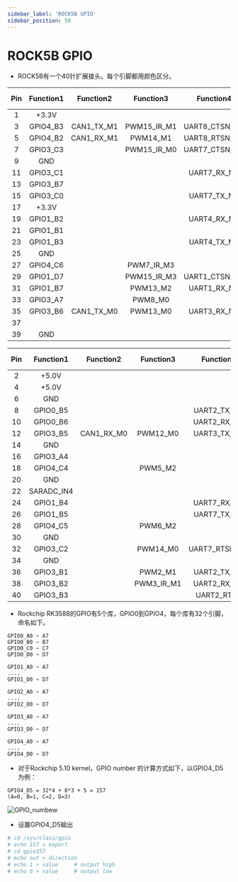 ```yaml
---
sidebar_label: 'ROCK5B GPIO'
sidebar_position: 50
---
```



# ROCK5B GPIO

- ROCK5B有一个40针扩展接头。每个引脚都用颜色区分。

| Pin | Function1 | Function2  | Function3   | Function4      | Function5   | Function6    | Function7    | Function8   | GPIO number  |
|:---:|:---------:|:----------:|:-----------:|:--------------:|:-----------:|:------------:|:------------:|:-----------:|:------------:|
| 1   | +3.3V     |            |             |                |             |              |              |             |              |
| 3   | GPIO4_B3  | CAN1_TX_M1 | PWM15_IR_M1 |  UART8_CTSN_M0 | I2C7_SDA_M3 | I2S1_SDO2_M0 |              |             | 139          |
| 5   | GPIO4_B2  | CAN1_RX_M1 | PWM14_M1    | UART8_RTSN_M0  | I2C7_SCL_M3 | I2S1_SDO1_M0 |              |             | 138          |
| 7   | GPIO3_C3  |            | PWM15_IR_M0 | UART7_CTSN_M1  | I2C8_SDA_M4 |              | SPI1_CS1_M1  |             | 115          |
| 9   | GND       |            |             |                |             |              |              |             |              |
| 11  | GPIO3_C1  |            |             | UART7_RX_M1    |             |              | SPI1_CLK_M1  |             | 113          |
| 13  | GPIO3_B7  |            |             |                | I2C3_SCL_M1 |              | SPI1_MOSI_M1 |             | 111          |
| 15  | GPIO3_C0  |            |             | UART7_TX_M1    | I2C3_SDA_M1 |              | SPI1_MISO_M1 |             | 112          |
| 17  | +3.3V     |            |             |                |             |              |              |             |              |
| 19  | GPIO1_B2  |            |             | UART4_RX_M2    |             |              | SPI0_MOSI_M2 |             | 42           |
| 21  | GPIO1_B1  |            |             |                |             |              | SPI0_MISO_M2 |             | 41           |
| 23  | GPIO1_B3  |            |             |  UART4_TX_M2   |             |              |  SPI0_CLK_M2 |             | 43           |
| 25  | GND       |            |             |                |             |              |              |             |              |
| 27  | GPIO4_C6  |            | PWM7_IR_M3  |                | I2C0_SDA_M1 |              | SPI3_CLK_M0  |             | 150          |
| 29  | GPIO1_D7  |            | PWM15_IR_M3 | UART1_CTSN_M1  |             |              |              |             | 63           |
| 31  | GPIO1_B7  |            | PWM13_M2    | UART1_RX_M1    |             |              |              | SPDIF_TX_M0 | 47           |
| 33  | GPIO3_A7  |            | PWM8_M0     |                |             |              |              |             | 103          |
| 35  | GPIO3_B6  | CAN1_TX_M0 | PWM13_M0    | UART3_RX_M1    |             | I2S2_LRCK_M1 |              |             | 110          |
| 37  |           |            |             |                |             |              |              |             |              |
| 39  | GND       |            |             |                |             |              |              |             |              |

| Pin | Function1  | Function2  | Function3  | Function4     | Function5   | Function6    | Function7    | Function8 | GPIO number  |
|:---:|:----------:|:----------:|:----------:|:-------------:|:-----------:|:------------:|:------------:|:---------:|:------------:|
| 2   | +5.0V      |            |            |               |             |              |              |           |              |
| 4   | +5.0V      |            |            |               |             |              |              |           |              |
| 6   | GND        |            |            |               |             |              |              |           |              |
| 8   | GPIO0_B5   |            |            | UART2_TX_M0   | I2C1_SCL_M0 | I2S1_MCLK_M1 |              |           | 13           |
| 10  | GPIO0_B6   |            |            | UART2_RX_M0   | I2C1_SDA_M0 | I2S1_SCLK_M1 |              |           | 14           |
| 12  | GPIO3_B5   | CAN1_RX_M0 | PWM12_M0   | UART3_TX_M1   |             | I2S2_SCLK_M1 |              |           | 109          |
| 14  | GND        |            |            |               |             |              |              |           |              |
| 16  | GPIO3_A4   |            |            |               |             |              |              |           | 100          |
| 18  | GPIO4_C4   |            | PWM5_M2    |               |             |              | SPI3_MISO_M0 |           | 148          |
| 20  | GND        |            |            |               |             |              |              |           |              |
| 22  | SARADC_IN4 |            |            |               |             |              |              |           |              |
| 24  | GPIO1_B4   |            |            | UART7_RX_M2   |             |              | SPI0_CS0_M2  |           | 44           |
| 26  | GPIO1_B5   |            |            | UART7_TX_M2   |             |              | SPI0_CS1_M2  |           | 45           |
| 28  | GPIO4_C5   |            | PWM6_M2    |               | I2C0_SCL_M1 |              | SPI3_MOSI_M0 |           | 149          |
| 30  | GND        |            |            |               |             |              |              |           |              |
| 32  | GPIO3_C2   |            | PWM14_M0   | UART7_RTSN_M1 | I2C8_SCL_M4 |              | SPI1_CS0_M1  |           | 114          |
| 34  | GND        |            |            |               |             |              |              |           |              |
| 36  | GPIO3_B1   |            | PWM2_M1    | UART2_TX_M2   |             |              |              |           | 105          |
| 38  | GPIO3_B2   |            | PWM3_IR_M1 | UART2_RX_M2   |             | I2S2_SDI_M1  |              |           | 106          |
| 40  | GPIO3_B3   |            |            | UART2_RTSN    |             | I2S2_SDO_M1  |              |           | 107          |


- Rockchip RK3588的GPIO有5个库，GPIO0到GPIO4，每个库有32个引脚，命名如下。

```
GPIO0_A0 ~ A7 
GPIO0_B0 ~ B7
GPIO0_C0 ~ C7
GPIO0_D0 ~ D7
   
GPIO1_A0 ~ A7
....
GPIO1_D0 ~ D7
```
```
GPIO2_A0 ~ A7
....
GPIO2_D0 ~ D7
```
```
GPIO3_A0 ~ A7
....
GPIO3_D0 ~ D7
```
```
GPIO4_A0 ~ A7
....
GPIO4_D0 ~ D7
```

- 对于Rockchip 5.10 kernel，GPIO number 的计算方式如下，以GPIO4_D5 为例：

```
GPIO4_D5 = 32*4 + 8*3 + 5 = 157
(A=0, B=1, C=2, D=3)
```

![GPIO_numbew](/zh/img/accessories/Gpio_number.png)

- 设置GPIO4_D5输出
```bash
# cd /sys/class/gpio
# echo 157 > export
# cd gpio157
# echo out > direction
# echo 1 > value     # output high
# echo 0 > value     # output low
```